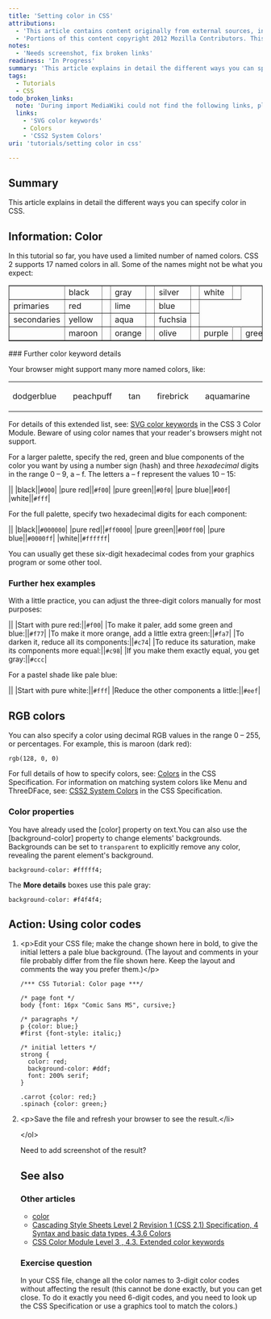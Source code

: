 ```yaml
---
title: 'Setting color in CSS'
attributions:
  - 'This article contains content originally from external sources, including ones licensed under the CC-BY-SA license. [![cc-by-sa-small-wpd.png](/assets/public/c/c8/cc-by-sa-small-wpd.png)](http://creativecommons.org/licenses/by-sa/3.0/us/)'
  - 'Portions of this content copyright 2012 Mozilla Contributors. This article contains work licensed under the Creative Commons Attribution-Sharealike License v2.5 or later. The original work is available at Mozilla Developer Network: [Article](https://developer.mozilla.org/en-US/docs/CSS/Getting_Started/Color)'
notes:
  - 'Needs screenshot, fix broken links'
readiness: 'In Progress'
summary: 'This article explains in detail the different ways you can specify color in CSS.'
tags:
  - Tutorials
  - CSS
todo_broken_links:
  note: 'During import MediaWiki could not find the following links, please fix and adjust this list.'
  links:
    - 'SVG color keywords'
    - Colors
    - 'CSS2 System Colors'
uri: 'tutorials/setting color in css'

---
```

## Summary

This article explains in detail the different ways you can specify color in CSS.

## Information: Color

In this tutorial so far, you have used a limited number of named colors. CSS 2 supports 17 named colors in all. Some of the names might not be what you expect:

<table border="1">
<tr>
<td>
</td>
<td>
black

</td>
<td>
</td>
<td>
gray

</td>
<td>
</td>
<td>
silver

</td>
<td>
</td>
<td>
white

</td>
<td>
</td>
</tr>
<tr>
<td>
primaries

</td>
<td>
red

</td>
<td>
</td>
<td>
lime

</td>
<td>
</td>
<td>
blue

</td>
<td>
</td>
</tr>
<tr>
<td>
secondaries

</td>
<td>
yellow

</td>
<td>
</td>
<td>
aqua

</td>
<td>
</td>
<td>
fuchsia

</td>
<td>
</td>
</tr>
<tr>
<td>
</td>
<td>
maroon

</td>
<td>
</td>
<td>
orange

</td>
<td>
</td>
<td>
olive

</td>
<td>
</td>
<td>
purple

</td>
<td>
</td>
<td>
green

</td>
<td>
</td>
<td>
navy

</td>
<td>
</td>
<td>
teal

</td>
<td>
</td>
</tr>
</table>
### Further color keyword details

Your browser might support many more named colors, like:

<table>
<col width="10%" />
<col width="10%" />
<col width="10%" />
<col width="10%" />
<col width="10%" />
<col width="10%" />
<col width="10%" />
<col width="10%" />
<col width="10%" />
<col width="10%" />
<tbody>
<tr class="odd">
<td align="left"><p>dodgerblue</p></td>
<td align="left"></td>
<td align="left"><p>peachpuff</p></td>
<td align="left"></td>
<td align="left"><p>tan</p></td>
<td align="left"></td>
<td align="left"><p>firebrick</p></td>
<td align="left"></td>
<td align="left"><p>aquamarine</p></td>
<td align="left"></td>
</tr>
</tbody>
</table>

For details of this extended list, see: [SVG color keywords](/w/index.php?title=SVG_color_keywords&action=edit&redlink=1) in the CSS 3 Color Module. Beware of using color names that your reader's browsers might not support.

For a larger palette, specify the red, green and blue components of the color you want by using a number sign (hash) and three *hexadecimal* digits in the range 0 – 9, a – f. The letters a – f represent the values 10 – 15:

||
|black||`#000`|
|pure red||`#f00`|
|pure green||`#0f0`|
|pure blue||`#00f`|
|white||`#fff`|

For the full palette, specify two hexadecimal digits for each component:

||
|black||`#000000`|
|pure red||`#ff0000`|
|pure green||`#00ff00`|
|pure blue||`#0000ff`|
|white||`#ffffff`|

You can usually get these six-digit hexadecimal codes from your graphics program or some other tool.

### Further hex examples

With a little practice, you can adjust the three-digit colors manually for most purposes:

||
|Start with pure red:||`#f00`|
|To make it paler, add some green and blue:||`#f77`|
|To make it more orange, add a little extra green:||`#fa7`|
|To darken it, reduce all its components:||`#c74`|
|To reduce its saturation, make its components more equal:||`#c98`|
|If you make them exactly equal, you get gray:||`#ccc`|

For a pastel shade like pale blue:

||
|Start with pure white:||`#fff`|
|Reduce the other components a little:||`#eef`|

## RGB colors

You can also specify a color using decimal RGB values in the range 0 – 255, or percentages. For example, this is maroon (dark red):

    rgb(128, 0, 0)

For full details of how to specify colors, see: [Colors](/w/index.php?title=Colors&action=edit&redlink=1) in the CSS Specification. For information on matching system colors like Menu and ThreeDFace, see: [CSS2 System Colors](/w/index.php?title=CSS2_System_Colors&action=edit&redlink=1) in the CSS Specification.

### Color properties

You have already used the [color] property on text.You can also use the [background-color] property to change elements' backgrounds. Backgrounds can be set to `transparent` to explicitly remove any color, revealing the parent element's background.

``` {style="background-color: #fffff4;"}
background-color: #fffff4;
```

The **More details** boxes use this pale gray:

``` {style="background-color: #f4f4f4;"}
background-color: #f4f4f4;
```

## Action: Using color codes

1.  \<p\>Edit your CSS file; make the change shown here in bold, to give the initial letters a pale blue background. (The layout and comments in your file probably differ from the file shown here. Keep the layout and comments the way you prefer them.)\</p\>

        /*** CSS Tutorial: Color page ***/

        /* page font */
        body {font: 16px "Comic Sans MS", cursive;}

        /* paragraphs */
        p {color: blue;}
        #first {font-style: italic;}

        /* initial letters */
        strong {
          color: red;
          background-color: #ddf;
          font: 200% serif;
        }

        .carrot {color: red;}
        .spinach {color: green;}

2.  \<p\>Save the file and refresh your browser to see the result.\</li\>

    \</ol\>

    Need to add screenshot of the result?

    ## See also

    ### Other articles

    -   [color](/css/data_types/color)
    -   [Cascading Style Sheets Level 2 Revision 1 (CSS 2.1) Specification, 4 Syntax and basic data types, 4.3.6 Colors](http://www.w3.org/TR/CSS2/syndata.html#color-units)
    -   [CSS Color Module Level 3 , 4.3. Extended color keywords](http://www.w3.org/TR/css3-color/#svg-color)

    ### Exercise question

    In your CSS file, change all the color names to 3-digit color codes without affecting the result (this cannot be done exactly, but you can get close. To do it exactly you need 6-digit codes, and you need to look up the CSS Specification or use a graphics tool to match the colors.)

